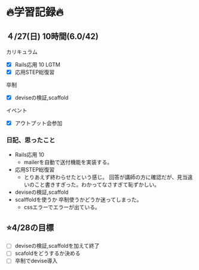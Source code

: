# 🔥学習記録🔥
## ４/27(日) 10時間(6.0/42)
カリキュラム
- [x] Rails応用 10 LGTM
- [x] 応用STEP総復習

卒制
- [x] deviseの検証,scaffold

イベント
- [x] アウトプット会参加

### 日記、思ったこと
- Rails応用 10
  - mailerを自動で送付機能を実装する。
- 応用STEP総復習
  - とりあえず終わらせたという感じ。
    回答が講師の方に確認だが、見当違いのこと書きすぎった。わかってなさすぎて恥ずかしい。
-  deviseの検証,scaffold
  - scalffoldを使うか
    卒制使うかどうか迷ってしまった。
	- cssエラーでエラーが出ている。

## ⭐️4/28の目標
- [ ] deviseの検証,scaffoldを加えて終了
- [ ] scafoldをどうするか決める
- [ ] 卒制でdevise導入
